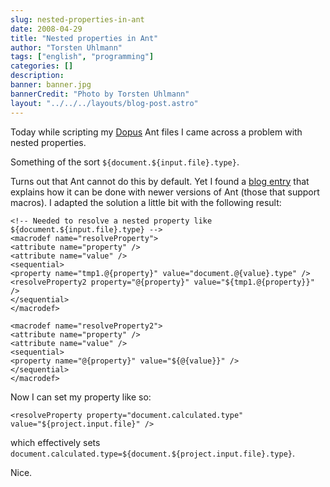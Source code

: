 ```yaml
---
slug: nested-properties-in-ant
date: 2008-04-29
title: "Nested properties in Ant"
author: "Torsten Uhlmann"
tags: ["english", "programming"]
categories: []
description:
banner: banner.jpg
bannerCredit: "Photo by Torsten Uhlmann"
layout: "../../../layouts/blog-post.astro"
---
```


Today while scripting my [Dopus](http://cms.agynamix.de/downloads/cat_view-2.html) Ant files I came across a problem with nested properties.

Something of the sort `${document.${input.file}.type}`.

Turns out that Ant cannot do this by default. Yet I found a [blog entry](http://blog.joerghoh.de/index.php?/archives/93-Ant-Properties-indirekt-aufloesen.html) that explains how it can be done with newer versions of Ant (those that support macros). I adapted the solution a little bit with the following result:

```
<!-- Needed to resolve a nested property like ${document.${input.file}.type} -->
<macrodef name="resolveProperty">
<attribute name="property" />
<attribute name="value" />
<sequential>
<property name="tmp1.@{property}" value="document.@{value}.type" />
<resolveProperty2 property="@{property}" value="${tmp1.@{property}}" />
</sequential>
</macrodef>

<macrodef name="resolveProperty2">
<attribute name="property" />
<attribute name="value" />
<sequential>
<property name="@{property}" value="${@{value}}" />
</sequential>
</macrodef>
```

Now I can set my property like so:

```
<resolveProperty property="document.calculated.type" value="${project.input.file}" />
```

which effectively sets `document.calculated.type=${document.${project.input.file}.type}`.

Nice.
